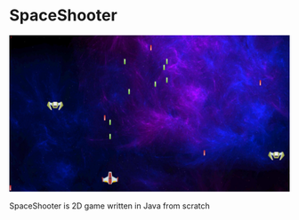 # SpaceShooter
![SpaceShooter](space-shooter.png)

SpaceShooter is 2D game written in Java from scratch
